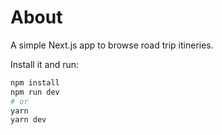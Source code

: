 # About

A simple Next.js app to browse road trip itineries. 

Install it and run:

```bash
npm install
npm run dev
# or
yarn
yarn dev
```

